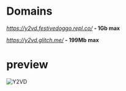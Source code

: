 # Domains
*https://y2vd.festivedoggo.repl.co/* **- 1Gb max**

*https://y2vd.glitch.me/* **- 199Mb max**
# preview
![Y2VD](https://user-images.githubusercontent.com/79816938/235378472-a79fe53d-6089-4efe-9a57-691bd1384ef6.png)
